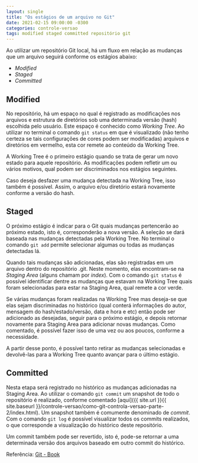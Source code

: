 ```yaml
---
layout: single
title: "Os estágios de um arquivo no Git"
date: 2021-02-15 09:00:00 -0300
categories: controle-versao
tags: modified staged committed repositório git
---
```


Ao utilizar um repositório Git local, há um fluxo em relação as mudanças que um arquivo seguirá conforme os estágios abaixo:

- _Modified_
- _Staged_
- _Committed_

## Modified

No repositório, há um espaço no qual é registrado as modificações nos arquivos e estrutura de diretórios sob uma determinada versão (hash) escolhida pelo usuário. Este espaço é conhecido como _Working Tree_. Ao utilizar no terminal o comando `git status` em que é visualizado (não tenho certeza se tais configurações de cores podem ser modificadas) arquivos e diretórios em vermelho, esta cor remete ao conteúdo da Working Tree.

A Working Tree é o primeiro estágio quando se trata de gerar um novo estado para aquele repositório. As modificações podem refletir um ou vários motivos, qual podem ser discriminados nos estágios seguintes.

Caso deseja desfazer uma mudança detectada na Working Tree, isso também é possível. Assim, o arquivo e/ou diretório estará novamente conforme a versão do hash.

## Staged

O próximo estágio é indicar para o Git quais mudanças pertencerão ao próximo estado, isto é, corresponderão a nova versão. A seleção se dará baseada nas mudanças detectadas pela Working Tree. No terminal o comando `git add` permite selecionar algumas ou todas as mudanças detectadas lá.

Quando tais mudanças são adicionadas, elas são registradas em um arquivo dentro do repositório .git. Neste momento, elas encontram-se na _Staging Area_ (alguns chamam por _index_). Com o comando `git status` é possível identificar dentre as mudanças que estavam na Working Tree quais foram selecionadas para estar na Staging Area, qual remete a cor verde.

Se várias mudanças foram realizadas na Working Tree mas deseja-se que elas sejam discriminadas no histórico (qual conterá informações do autor, mensagem do hash/estado/versão, data e hora e etc) então pode ser adicionado as desejadas, seguir para o próximo estágio, e depois retornar novamente para Staging Area para adicionar novas mudanças. Como comentado, é possível fazer isso de uma vez ou aos poucos, conforme a necessidade.

A partir desse ponto, é possível tanto retirar as mudanças selecionadas e devolvê-las para a Working Tree quanto avançar para o último estágio.

## Committed

Nesta etapa será registrado no histórico as mudanças adicionadas na Staging Area. Ao utilizar o comando `git commit` um snapshot de todo o repositório é realizado, conforme comentado [aqui]({{ site.url }}{{ site.baseurl }}/controle-versao/como-git-controla-versao-parte-2/index.html). Um snapshot também é comumente denominado de _commit_. Com o comando `git log` é possível visualizar todos os commits realizados, o que corresponde a visualização do histórico deste repositório.

Um commit também pode ser revertido, isto é, pode-se retornar a uma determinada versão dos arquivos baseado em outro commit do histórico.

Referência: [Git - Book](https://git-scm.com/book/en/v2)